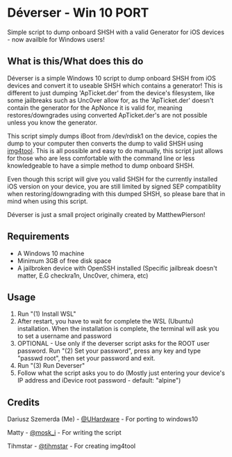 # Déverser - Win 10 PORT
Simple script to dump onboard SHSH with a valid Generator for iOS devices - now availble for Windows users!

## What is this/What does this do

Déverser is a simple Windows 10 script to dump onboard SHSH from iOS devices and convert it to useable SHSH which contains a generator! This is different to just dumping 'ApTicket.der' from the device's filesystem, like some jailbreaks such as Unc0ver allow for, as the 'ApTicket.der' doesn't contain the generator for the ApNonce it is valid for, meaning restores/downgrades using converted ApTicket.der's are not possible unless you know the generator.

This script simply dumps iBoot from /dev/rdisk1 on the device, copies the dump to your computer then converts the dump to valid SHSH using [img4tool](https://github.com/tihmstar/img4tool). This is all possible and easy to do manually, this script just allows for those who are less comfortable with the command line or less knowledgeable to have a simple method to dump onboard SHSH.

Even though this script will give you valid SHSH for the currently installed iOS version on your device, you are still limited by signed SEP compatiblity when restoring/downgrading with this dumped SHSH, so please bare that in mind when using this script.

Déverser is just a small project originally created by MatthewPierson!

## Requirements

- A Windows 10 machine
- Minimum 3GB of free disk space
- A jailbroken device with OpenSSH installed (Specific jailbreak doesn't matter, E.G checkra1n, Unc0ver, chimera, etc)

## Usage

1. Run "(1) Install WSL"
2. After restart, you have to wait for complete the WSL (Ubuntu) installation. 
When the installation is complete, the terminal will ask you to set a username and password
3. OPTIONAL - Use only if the deverser script asks for the ROOT user password.
Run "(2) Set your password", press any key and type "passwd root", then set your password and exit.
4. Run "(3) Run Deverser"
5. Follow what the script asks you to do (Mostly just entering your device's IP address and iDevice root password - default: "alpine")

## Credits
Dariusz Szemerda (Me) - [@UHardware](https://twitter.com/UHardware_PL) - For porting to windows10

Matty - [@mosk_i](https://twitter.com/moski_dev) - For writing the script

Tihmstar - [@tihmstar](https://twitter.com/tihmstar) - For creating img4tool
